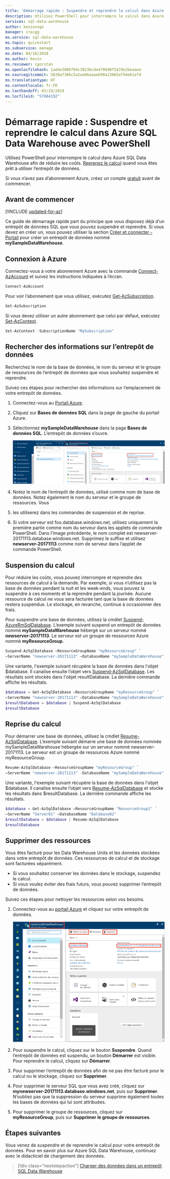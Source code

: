 ```yaml
---
title: 'Démarrage rapide : Suspendre et reprendre le calcul dans Azure SQL Data Warehouse - PowerShell | Microsoft Docs'
description: Utilisez PowerShell pour interrompre le calcul dans Azure SQL Data Warehouse afin de réduire les coûts. Reprenez le calcul dès que vous pourrez à nouveau utiliser l’entrepôt de données.
services: sql-data-warehouse
author: kevinvngo
manager: craigg
ms.service: sql-data-warehouse
ms.topic: quickstart
ms.subservice: manage
ms.date: 04/18/2018
ms.author: kevin
ms.reviewer: igorstan
ms.openlocfilehash: 1aebe3086704c3823bcde470640f547de2beaaee
ms.sourcegitcommit: 5839af386c5a2ad46aaaeb90a13065ef94e61e74
ms.translationtype: HT
ms.contentlocale: fr-FR
ms.lasthandoff: 03/19/2019
ms.locfileid: "57884192"
---
```

# <a name="quickstart-pause-and-resume-compute-in-azure-sql-data-warehouse-with-powershell"></a>Démarrage rapide : Suspendre et reprendre le calcul dans Azure SQL Data Warehouse avec PowerShell

Utilisez PowerShell pour interrompre le calcul dans Azure SQL Data Warehouse afin de réduire les coûts. [Reprenez le calcul](sql-data-warehouse-manage-compute-overview.md) quand vous êtes prêt à utiliser l’entrepôt de données.

Si vous n’avez pas d’abonnement Azure, créez un compte [gratuit](https://azure.microsoft.com/free/) avant de commencer.

## <a name="before-you-begin"></a>Avant de commencer

[!INCLUDE [updated-for-az](../../includes/updated-for-az.md)]

Ce guide de démarrage rapide part du principe que vous disposez déjà d’un entrepôt de données SQL que vous pouvez suspendre et reprendre. Si vous devez en créer un, vous pouvez utiliser la section [Créer et connecter - Portail](create-data-warehouse-portal.md) pour créer un entrepôt de données nommé **mySampleDataWarehouse**.

## <a name="log-in-to-azure"></a>Connexion à Azure

Connectez-vous à votre abonnement Azure avec la commande [Connect-AzAccount](/powershell/module/az.accounts/connect-azaccount) et suivez les instructions indiquées à l’écran.

```powershell
Connect-AzAccount
```

Pour voir l’abonnement que vous utilisez, exécutez [Get-AzSubscription](/powershell/module/az.accounts/get-azsubscription).

```powershell
Get-AzSubscription
```

Si vous devez utiliser un autre abonnement que celui par défaut, exécutez [Set-AzContext](/powershell/module/az.accounts/set-azcontext).

```powershell
Set-AzContext -SubscriptionName "MySubscription"
```

## <a name="look-up-data-warehouse-information"></a>Rechercher des informations sur l’entrepôt de données

Recherchez le nom de la base de données, le nom du serveur et le groupe de ressources de l’entrepôt de données que vous souhaitez suspendre et reprendre.

Suivez ces étapes pour rechercher des informations sur l’emplacement de votre entrepôt de données.

1. Connectez-vous au [Portail Azure](https://portal.azure.com/).
2. Cliquez sur **Bases de données SQL** dans la page de gauche du portail Azure.
3. Sélectionnez **mySampleDataWarehouse** dans la page **Bases de données SQL**. L’entrepôt de données s’ouvre.

    ![Nom du serveur et groupe de ressources](media/pause-and-resume-compute-powershell/locate-data-warehouse-information.png)

4. Notez le nom de l’entrepôt de données, utilisé comme nom de base de données. Notez également le nom du serveur et le groupe de ressources. Vous
5.  les utiliserez dans les commandes de suspension et de reprise.
6. Si votre serveur est foo.database.windows.net, utilisez uniquement la première partie comme nom du serveur dans les applets de commande PowerShell. Dans l’image précédente, le nom complet est newserver-20171113.database.windows.net. Supprimez le suffixe et utilisez **newserver-20171113** comme nom de serveur dans l’applet de commande PowerShell.

## <a name="pause-compute"></a>Suspension du calcul

Pour réduire les coûts, vous pouvez interrompre et reprendre des ressources de calcul à la demande. Par exemple, si vous n’utilisez pas la base de données pendant la nuit et les week-ends, vous pouvez la suspendre à ces moments et la reprendre pendant la journée. Aucune ressource de calcul ne vous sera facturée tant que la base de données restera suspendue. Le stockage, en revanche, continue à occasionner des frais.

Pour suspendre une base de données, utilisez la cmdlet [Suspend-AzureRmSqlDatabase](/powershell/module/az.sql/suspend-azsqldatabase). L’exemple suivant suspend un entrepôt de données nommé **mySampleDataWarehouse** hébergé sur un serveur nommé **newserver-20171113**. Le serveur est un groupe de ressources Azure nommé **myResourceGroup**.


```Powershell
Suspend-AzSqlDatabase –ResourceGroupName "myResourceGroup" `
–ServerName "newserver-20171113" –DatabaseName "mySampleDataWarehouse"
```

Une variante, l'exemple suivant récupère la base de données dans l'objet $database. Il canalise ensuite l’objet vers [Suspend-AzSqlDatabase](/powershell/module/az.sql/suspend-azsqldatabase). Les résultats sont stockés dans l'objet resultDatabase. La dernière commande affiche les résultats.

```Powershell
$database = Get-AzSqlDatabase –ResourceGroupName "myResourceGroup" `
–ServerName "newserver-20171113" –DatabaseName "mySampleDataWarehouse"
$resultDatabase = $database | Suspend-AzSqlDatabase
$resultDatabase
```


## <a name="resume-compute"></a>Reprise du calcul

Pour démarrer une base de données, utilisez la cmdlet [Resume-AzSqlDatabase](/powershell/module/az.sql/resume-azsqldatabase). L’exemple suivant démarre une base de données nommée mySampleDataWarehouse hébergée sur un serveur nommé newserver-20171113. Le serveur est un groupe de ressources Azure nommé myResourceGroup.

```Powershell
Resume-AzSqlDatabase –ResourceGroupName "myResourceGroup" `
–ServerName "newserver-20171113" -DatabaseName "mySampleDataWarehouse"
```

Une variante, l'exemple suivant récupère la base de données dans l'objet $database. Il canalise ensuite l’objet vers [Resume-AzSqlDatabase](/powershell/module/az.sql/resume-azsqldatabase) et stocke les résultats dans $resultDatabase. La dernière commande affiche les résultats.

```Powershell
$database = Get-AzSqlDatabase –ResourceGroupName "ResourceGroup1" `
–ServerName "Server01" –DatabaseName "Database02"
$resultDatabase = $database | Resume-AzSqlDatabase
$resultDatabase
```

## <a name="clean-up-resources"></a>Supprimer des ressources

Vous êtes facturé pour les Data Warehouse Units et les données stockées dans votre entrepôt de données. Ces ressources de calcul et de stockage sont facturées séparément.

- Si vous souhaitez conserver les données dans le stockage, suspendez le calcul.
- Si vous voulez éviter des frais futurs, vous pouvez supprimer l’entrepôt de données.

Suivez ces étapes pour nettoyer les ressources selon vos besoins.

1. Connectez-vous au [portail Azure](https://portal.azure.com) et cliquez sur votre entrepôt de données.

    ![Supprimer des ressources](media/load-data-from-azure-blob-storage-using-polybase/clean-up-resources.png)

2. Pour suspendre le calcul, cliquez sur le bouton **Suspendre**. Quand l’entrepôt de données est suspendu, un bouton **Démarrer** est visible.  Pour reprendre le calcul, cliquez sur **Démarrer**.

3. Pour supprimer l’entrepôt de données afin de ne pas être facturé pour le calcul ou le stockage, cliquez sur **Supprimer**.

4. Pour supprimer le serveur SQL que vous avez créé, cliquez sur **mynewserver-20171113.database.windows.net**, puis sur **Supprimer**.  N’oubliez pas que la suppression du serveur supprime également toutes les bases de données qui lui sont attribuées.

5. Pour supprimer le groupe de ressources, cliquez sur **myResourceGroup**, puis sur **Supprimer le groupe de ressources**.


## <a name="next-steps"></a>Étapes suivantes

Vous venez de suspendre et de reprendre le calcul pour votre entrepôt de données. Pour en savoir plus sur Azure SQL Data Warehouse, continuez avec le didacticiel de chargement des données.

> [!div class="nextstepaction"]
> [Charger des données dans un entrepôt SQL Data Warehouse](load-data-from-azure-blob-storage-using-polybase.md)
